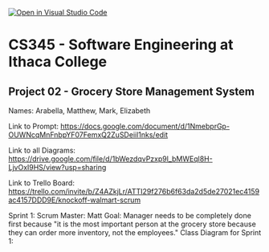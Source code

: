 [![Open in Visual Studio Code](https://classroom.github.com/assets/open-in-vscode-c66648af7eb3fe8bc4f294546bfd86ef473780cde1dea487d3c4ff354943c9ae.svg)](https://classroom.github.com/online_ide?assignment_repo_id=10008270&assignment_repo_type=AssignmentRepo)
# CS345 - Software Engineering at Ithaca College
## Project 02 - Grocery Store Management System

Names:
Arabella, Matthew, Mark, Elizabeth

Link to Prompt:
https://docs.google.com/document/d/1NmebprGp-OUWNcqMnFnbpYF07FemxQ2ZuSDeiil1nks/edit

Link to all Diagrams:
https://drive.google.com/file/d/1bWezdqvPzxp9l_bMWEql8H-LjvOxI9HS/view?usp=sharing

Link to Trello Board:
https://trello.com/invite/b/Z4AZkjLr/ATTI29f276b6f63da2d5de27021ec4159ac4157DDD9E/knockoff-walmart-scrum

Sprint 1:
Scrum Master: Matt
Goal: Manager needs to be completely done first because "it is the most important person at the grocery store because they can order more inventory, not the employees."
Class Diagram for Sprint 1:



